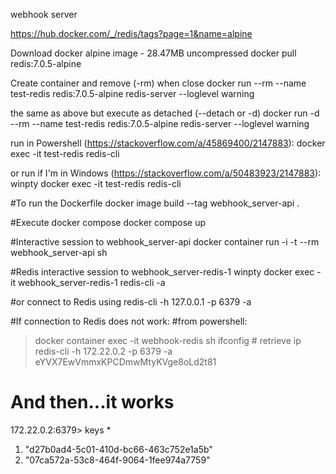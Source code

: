 webhook server

https://hub.docker.com/_/redis/tags?page=1&name=alpine

Download docker alpine image - 28.47MB uncompressed
docker pull redis:7.0.5-alpine

Create container and remove (-rm) when close
docker run --rm --name test-redis redis:7.0.5-alpine redis-server --loglevel warning

the same as above but execute as detached (--detach or -d)
docker run -d --rm --name test-redis redis:7.0.5-alpine redis-server --loglevel warning

run in Powershell (https://stackoverflow.com/a/45869400/2147883):
docker exec -it test-redis redis-cli

or run if I'm in Windows (https://stackoverflow.com/a/50483923/2147883):
winpty docker exec -it test-redis redis-cli


#To run the Dockerfile
docker image build --tag webhook_server-api .

#Execute docker compose
docker compose up 

#Interactive session to webhook_server-api
docker container run -i -t --rm  webhook_server-api sh

#Redis interactive session to webhook_server-redis-1
winpty docker exec -it webhook_server-redis-1 redis-cli -a <password>

#or connect to Redis using
redis-cli -h 127.0.0.1 -p 6379 -a <password>

#If connection to Redis does not work:
#from powershell:
>docker container exec -it webhook-redis sh
>ifconfig # retrieve ip
>redis-cli -h 172.22.0.2 -p 6379 -a eYVX7EwVmmxKPCDmwMtyKVge8oLd2t81

# And then...it works
172.22.0.2:6379> keys *
1) "d27b0ad4-5c01-410d-bc66-463c752e1a5b"
2) "07ca572a-53c8-464f-9064-1fee974a7759"
